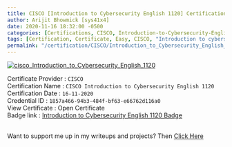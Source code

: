 ```yaml
---
title: CISCO [Introduction to Cybersecurity English 1120] Certification
author: Arijit Bhowmick [sys41x4]
date: 2020-11-16 18:32:00 -0500
categories: [Certifications, CISCO, Introduction-to-Cybersecurity-English-1120]
tags: [Certification, Certificate, Easy, CISCO, "Introduction to cybersecurity", November, "2020"]
permalink: "/certification/CISCO/Introduction_to_Cybersecurity_English_1120/16-11-2020.html"
---
```


[![cisco_Introduction_to_Cybersecurity_English_1120](/assets/certifications/CISCO/Introduction_to_Cybersecurity_English_1120/16-11-2020/CISCO-Introduction-to-Cybersecurity-English-1120.png)](https://raw.githubusercontent.com/Arijit-Bhowmick/My_Certifications/main/CISCO/ArijitBhowmick-Introduction%20to%20Cybersecurity%20English%201120-certificate.pdf)

Certificate Provider : `CISCO`<br>
Certification Name : `CISCO Introduction to Cybersecurity English 1120`<br>
Certification Date : `16-11-2020`<br>
Credential ID : `1857a466-94b3-484f-bf63-e66762d116a0`<br>
View Certificate : <a method="get" action="https://raw.githubusercontent.com/Arijit-Bhowmick/My_Certifications/main/CISCO/ArijitBhowmick-Introduction%20to%20Cybersecurity%20English%201120-certificate.pdf" target="_blank">Open Certificate</a><br>
Badge link : <a href="https://www.credly.com/badges/1857a466-94b3-484f-bf63-e66762d116a0" target="_blank">Introduction to Cybersecurity English 1120 Badge</a><br><br>
<div data-iframe-width="150" data-iframe-height="270" data-share-badge-id="6429213c-9607-4872-86dd-c56626cd1e11" data-share-badge-host="https://www.credly.com"></div><script type="text/javascript" async src="//cdn.credly.com/assets/utilities/embed.js"></script>

Want to support me up in my writeups and projects? Then <a href="/support/sys41x4">Click Here</a>
